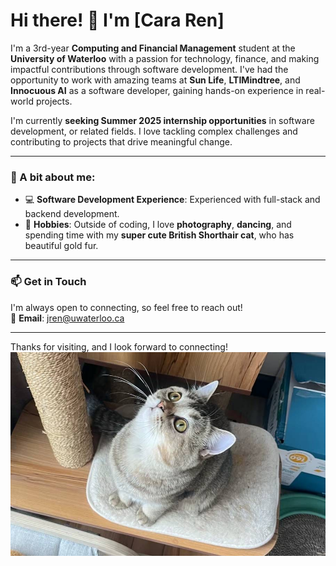 # Hi there! 👋 I'm [Cara Ren] 

I'm a 3rd-year **Computing and Financial Management** student at the **University of Waterloo** with a passion for technology, finance, and making impactful contributions through software development. I've had the opportunity to work with amazing teams at **Sun Life**, **LTIMindtree**, and **Innocuous AI** as a software developer, gaining hands-on experience in real-world projects.

I'm currently **seeking Summer 2025 internship opportunities** in software development, or related fields. I love tackling complex challenges and contributing to projects that drive meaningful change.

---

### 🌟 A bit about me:
- 💻 **Software Development Experience**: Experienced with full-stack and backend development.
- 📸 **Hobbies**: Outside of coding, I love **photography**, **dancing**, and spending time with my **super cute British Shorthair cat**, who has beautiful gold fur.
  
---

### 📫 Get in Touch
I'm always open to connecting, so feel free to reach out!  
📧 **Email**: jren@uwaterloo.ca

---

Thanks for visiting, and I look forward to connecting!
![Alt text](gold.png)
